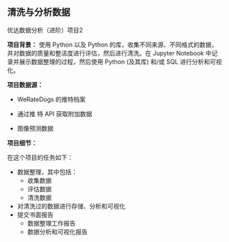 ## 清洗与分析数据

优达数据分析（进阶）项目2

**项目背景：** 使用 Python 以及 Python 的库，收集不同来源、不同格式的数据，并对数据的质量和整洁度进行评估，然后进行清洗。在 Jupyter Notebook 中记录并展示数据整理的过程，然后使用 Python (及其库) 和/或 SQL 进行分析和可视化。

**项目数据源：** 

- WeRateDogs 的推特档案

- 通过推 特 API 获取附加数据
- 图像预测数据

**项目细节：** 

在这个项目的任务如下：

- 数据整理，其中包括：
  - 收集数据
  - 评估数据
  - 清洗数据
- 对清洗过的数据进行存储、分析和可视化
- 提交书面报告
  - 数据整理工作报告
  - 数据分析和可视化报告